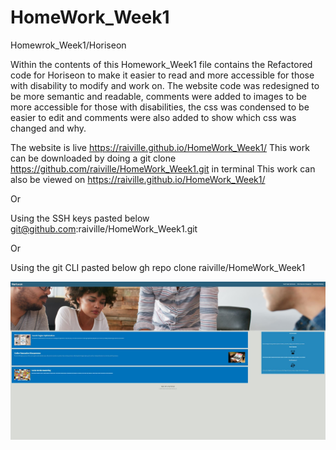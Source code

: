 # HomeWork_Week1

Homewrok_Week1/Horiseon

Within the contents of this Homework_Week1 file contains the Refactored code for Horiseon to make it easier to read and more accessible for those with disability to modify and work on. The website code was redesigned to be more semantic and readable, comments were added to images to be more accessible for those with disabilities, the css was condensed to be easier to edit and comments were also added to show which css was changed and why.

The website is live https://raiville.github.io/HomeWork_Week1/
This work can be downloaded by doing a git clone https://github.com/raiville/HomeWork_Week1.git in terminal
This work can also be viewed on https://raiville.github.io/HomeWork_Week1/

Or 

Using the SSH keys pasted below
git@github.com:raiville/HomeWork_Week1.git

Or

Using the git CLI pasted below
gh repo clone raiville/HomeWork_Week1 

![Repaired Website](/images/Capture.JPG)


